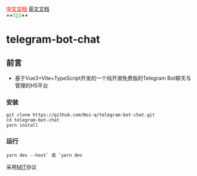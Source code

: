 <div>
    <a style="color: red;" href="https://github.com/Noi-q/telegram-bot-chat/blob/master/README.md">中文文档</a>
    <a href="https://github.com/Noi-q/telegram-bot-chat/blob/master/README_EN.md">英文文档</a>
</div>
**<font color='#2eb82e'>123</font>**


# telegram-bot-chat

## 前言

- 基于Vue3+Vite+TypeScript开发的一个纯开源免费版的Telegram Bot聊天与管理的H5平台

### 安装
```shell
git clone https://github.com/Noi-q/telegram-bot-chat.git
cd telegram-bot-chat
yarn install
```

### 运行

```shell 
yarn dev --host` 或 `yarn dev
```


采用<a href="https://github.com/Noi-q/telegram-bot-chat/blob/master/LICENSE">MIT</a>协议
